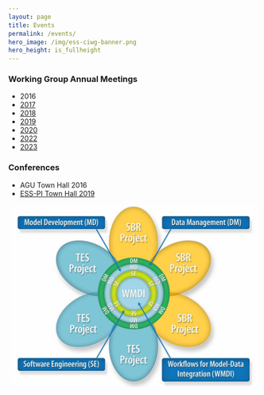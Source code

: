 ```yaml
---
layout: page
title: Events
permalink: /events/
hero_image: /img/ess-ciwg-banner.png
hero_height: is_fullheight
---
```


### Working Group Annual Meetings
  * 2016
  * [2017](/events/working_group_meeting_2017)
  * [2018](/events/working_group_meeting_2018)
  * [2019](/events/working_group_meeting_2019)
  * [2020](/events/working_group_meeting_2020)
  * [2022](/events/working_group_meeting_2022)
  * [2023](/events/working_group_meeting_2023)

### Conferences
  * AGU Town Hall 2016
  * [ESS-PI Town Hall 2019](/events/ess-pi-2019-townhall)


<p align="center">
  <img width="500" src="/img/ESSWG_logo-1.jpeg">
</p>
